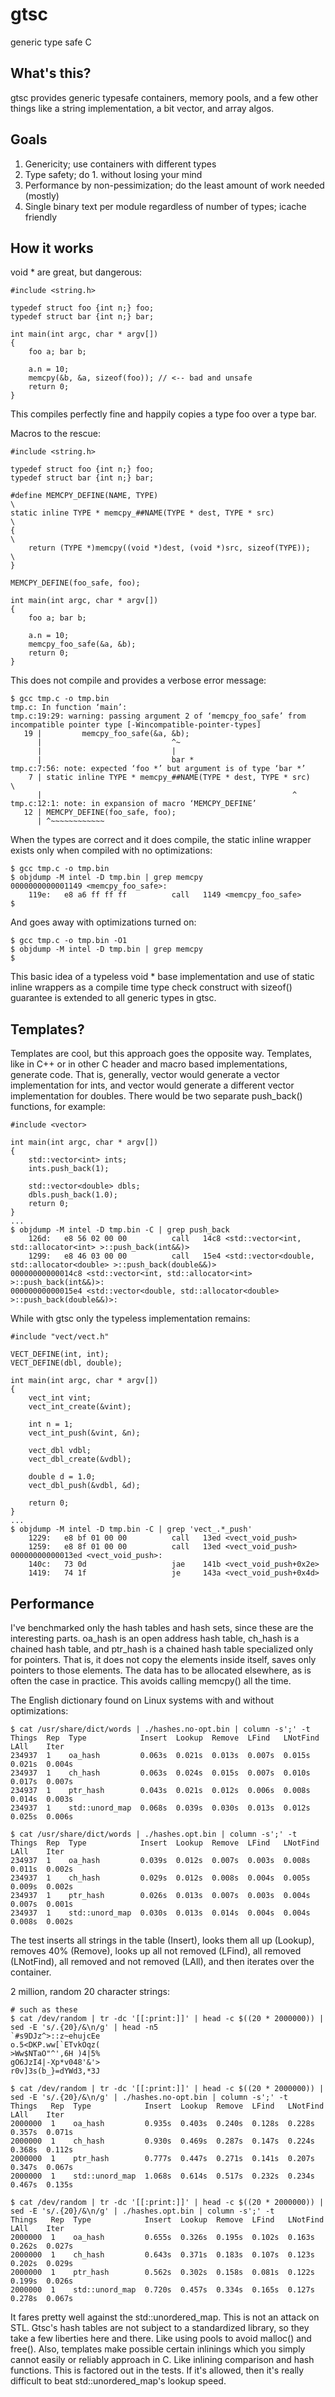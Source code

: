 # gtsc
generic type safe C

## What's this?
gtsc provides generic typesafe containers, memory pools, and a few other things
like a string implementation, a bit vector, and array algos.

## Goals
1. Genericity; use containers with different types
2. Type safety; do 1. without losing your mind
3. Performance by non-pessimization; do the least amount of work needed (mostly)
4. Single binary text per module regardless of number of types; icache friendly

## How it works
void * are great, but dangerous:
```
#include <string.h>

typedef struct foo {int n;} foo;
typedef struct bar {int n;} bar;

int main(int argc, char * argv[])
{
	foo a; bar b;
	
	a.n = 10;
	memcpy(&b, &a, sizeof(foo)); // <-- bad and unsafe
	return 0;
}
```
This compiles perfectly fine and happily copies a type foo over a type bar.

Macros to the rescue:
```
#include <string.h>

typedef struct foo {int n;} foo;
typedef struct bar {int n;} bar;

#define MEMCPY_DEFINE(NAME, TYPE)                                              \
static inline TYPE * memcpy_##NAME(TYPE * dest, TYPE * src)                    \
{                                                                              \
    return (TYPE *)memcpy((void *)dest, (void *)src, sizeof(TYPE));            \
}

MEMCPY_DEFINE(foo_safe, foo);

int main(int argc, char * argv[])
{
	foo a; bar b;
	
	a.n = 10;
	memcpy_foo_safe(&a, &b);	
	return 0;
}
```

This does not compile and provides a verbose error message:
```
$ gcc tmp.c -o tmp.bin 
tmp.c: In function ‘main’:
tmp.c:19:29: warning: passing argument 2 of ‘memcpy_foo_safe’ from incompatible pointer type [-Wincompatible-pointer-types]
   19 |         memcpy_foo_safe(&a, &b);
      |                             ^~
      |                             |
      |                             bar *
tmp.c:7:56: note: expected ‘foo *’ but argument is of type ‘bar *’
    7 | static inline TYPE * memcpy_##NAME(TYPE * dest, TYPE * src)                    \
      |                                                        ^
tmp.c:12:1: note: in expansion of macro ‘MEMCPY_DEFINE’
   12 | MEMCPY_DEFINE(foo_safe, foo);
      | ^~~~~~~~~~~~~
```

When the types are correct and it does compile, the static inline wrapper exists
only when compiled with no optimizations:
```
$ gcc tmp.c -o tmp.bin
$ objdump -M intel -D tmp.bin | grep memcpy
0000000000001149 <memcpy_foo_safe>:
    119e:   e8 a6 ff ff ff          call   1149 <memcpy_foo_safe>
$
```

And goes away with optimizations turned on:
```
$ gcc tmp.c -o tmp.bin -O1
$ objdump -M intel -D tmp.bin | grep memcpy
$
```

This basic idea of a typeless void * base implementation and use of static
inline wrappers as a compile time type check construct with sizeof() guarantee
is extended to all generic types in gtsc.

## Templates?
Templates are cool, but this approach goes the opposite way. Templates, like in
C++ or in other C header and macro based implementations, generate code. That
is, generally, vector<int> would generate a vector implementation for ints, and
vector<double> would generate a different vector implementation for doubles.
There would be two separate push_back() functions, for example:
```
#include <vector>

int main(int argc, char * argv[])
{
	std::vector<int> ints;
	ints.push_back(1);
	
	std::vector<double> dbls;
	dbls.push_back(1.0);
	return 0;
}
...
$ objdump -M intel -D tmp.bin -C | grep push_back
    126d:   e8 56 02 00 00          call   14c8 <std::vector<int, std::allocator<int> >::push_back(int&&)>
    1299:   e8 46 03 00 00          call   15e4 <std::vector<double, std::allocator<double> >::push_back(double&&)>
00000000000014c8 <std::vector<int, std::allocator<int> >::push_back(int&&)>:
00000000000015e4 <std::vector<double, std::allocator<double> >::push_back(double&&)>:
```

While with gtsc only the typeless implementation remains:
```
#include "vect/vect.h"

VECT_DEFINE(int, int);
VECT_DEFINE(dbl, double);

int main(int argc, char * argv[])
{
	vect_int vint;
	vect_int_create(&vint);
	
	int n = 1;
	vect_int_push(&vint, &n);
	
	vect_dbl vdbl;
	vect_dbl_create(&vdbl);
	
	double d = 1.0;
	vect_dbl_push(&vdbl, &d);
	
	return 0;
}
...
$ objdump -M intel -D tmp.bin -C | grep 'vect_.*_push'
    1229:   e8 bf 01 00 00          call   13ed <vect_void_push>
    1259:   e8 8f 01 00 00          call   13ed <vect_void_push>
00000000000013ed <vect_void_push>:
    140c:   73 0d                   jae    141b <vect_void_push+0x2e>
    1419:   74 1f                   je     143a <vect_void_push+0x4d>
```

## Performance
I've benchmarked only the hash tables and hash sets, since these are the
interesting parts. oa_hash is an open address hash table, ch_hash is a chained
hash table, and ptr_hash is a chained hash table specialized only for pointers.
That is, it does not copy the elements inside itself, saves only pointers to
those elements. The data has to be allocated elsewhere, as is often the case in
practice. This avoids calling memcpy() all the time.

The English dictionary found on Linux systems with and without optimizations:
```
$ cat /usr/share/dict/words | ./hashes.no-opt.bin | column -s';' -t
Things  Rep  Type            Insert  Lookup  Remove  LFind   LNotFind  LAll    Iter
234937  1    oa_hash         0.063s  0.021s  0.013s  0.007s  0.015s    0.021s  0.004s
234937  1    ch_hash         0.063s  0.024s  0.015s  0.007s  0.010s    0.017s  0.007s
234937  1    ptr_hash        0.043s  0.021s  0.012s  0.006s  0.008s    0.014s  0.003s
234937  1    std::unord_map  0.068s  0.039s  0.030s  0.013s  0.012s    0.025s  0.006s

$ cat /usr/share/dict/words | ./hashes.opt.bin | column -s';' -t
Things  Rep  Type            Insert  Lookup  Remove  LFind   LNotFind  LAll    Iter
234937  1    oa_hash         0.039s  0.012s  0.007s  0.003s  0.008s    0.011s  0.002s
234937  1    ch_hash         0.029s  0.012s  0.008s  0.004s  0.005s    0.009s  0.002s
234937  1    ptr_hash        0.026s  0.013s  0.007s  0.003s  0.004s    0.007s  0.001s
234937  1    std::unord_map  0.030s  0.013s  0.014s  0.004s  0.004s    0.008s  0.002s
```

The test inserts all strings in the table (Insert), looks them all up (Lookup),
removes 40% (Remove), looks up all not removed (LFind), all removed (LNotFind),
all removed and not removed (LAll), and then iterates over the container.

2 million, random 20 character strings:
```
# such as these
$ cat /dev/random | tr -dc '[[:print:]]' | head -c $((20 * 2000000)) | sed -E 's/.{20}/&\n/g' | head -n5
`#s9DJz^>::z~ehujcEe
o.5<DKP.ww[`ETvkOqz(
>Ww$NTaO"^',6H )4|5%
gO6JzI4|-Xp*v048'&'>
r0v]3s(b_}=dYWd3,*3J

$ cat /dev/random | tr -dc '[[:print:]]' | head -c $((20 * 2000000)) | sed -E 's/.{20}/&\n/g' | ./hashes.no-opt.bin | column -s';' -t
Things   Rep  Type            Insert  Lookup  Remove  LFind   LNotFind  LAll    Iter
2000000  1    oa_hash         0.935s  0.403s  0.240s  0.128s  0.228s    0.357s  0.071s
2000000  1    ch_hash         0.930s  0.469s  0.287s  0.147s  0.224s    0.368s  0.112s
2000000  1    ptr_hash        0.777s  0.447s  0.271s  0.141s  0.207s    0.347s  0.067s
2000000  1    std::unord_map  1.068s  0.614s  0.517s  0.232s  0.234s    0.467s  0.135s

$ cat /dev/random | tr -dc '[[:print:]]' | head -c $((20 * 2000000)) | sed -E 's/.{20}/&\n/g' | ./hashes.opt.bin | column -s';' -t
Things   Rep  Type            Insert  Lookup  Remove  LFind   LNotFind  LAll    Iter
2000000  1    oa_hash         0.655s  0.326s  0.195s  0.102s  0.163s    0.262s  0.027s
2000000  1    ch_hash         0.643s  0.371s  0.183s  0.107s  0.123s    0.202s  0.029s
2000000  1    ptr_hash        0.562s  0.302s  0.158s  0.081s  0.122s    0.199s  0.026s
2000000  1    std::unord_map  0.720s  0.457s  0.334s  0.165s  0.127s    0.278s  0.067s
```

It fares pretty well against the std::unordered_map. This is not an attack on
STL. Gtsc's hash tables are not subject to a standardized library, so they take
a few liberties here and there. Like using pools to avoid malloc() and free().
Also, templates make possible certain inlinings which you simply cannot easily
or reliably approach in C. Like inlining comparison and hash functions. This is
factored out in the tests. If it's allowed, then it's really difficult to beat
std::unordered_map's lookup speed.
